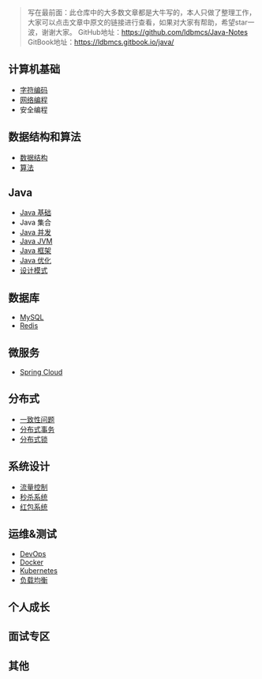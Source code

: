 > 写在最前面：此仓库中的大多数文章都是大牛写的，本人只做了整理工作，大家可以点击文章中原文的链接进行查看，如果对大家有帮助，希望star一波，谢谢大家。
> GitHub地址：https://github.com/ldbmcs/Java-Notes
> GitBook地址：https://ldbmcs.gitbook.io/java/

## 计算机基础
- [字符编码](https://ldbmcs.gitbook.io/java/ji-suan-ji-ji-chu/zi-fu-bian-ma)
- [网络编程](https://ldbmcs.gitbook.io/java/ji-suan-ji-ji-chu/wang-luo-bian-cheng)
- 安全编程

## 数据结构和算法
- [数据结构](https://ldbmcs.gitbook.io/java/shu-ju-jie-gou-he-suan-fa/shu-ju-jie-gou)
- [算法](https://ldbmcs.gitbook.io/java/shu-ju-jie-gou-he-suan-fa/suan-fa)

## Java
- [Java 基础](https://ldbmcs.gitbook.io/java/java/java-ji-chu)
- Java 集合
- [Java 并发](https://ldbmcs.gitbook.io/java/java/java-bing-fa)
- [Java JVM](https://ldbmcs.gitbook.io/java/java/java-jvm)
- [Java 框架](https://ldbmcs.gitbook.io/java/java/java-kuang-jia)
- [Java 优化](https://ldbmcs.gitbook.io/java/java/java-you-hua)
- [设计模式](https://ldbmcs.gitbook.io/java/java/she-ji-mo-shi)

## 数据库
- [MySQL](https://ldbmcs.gitbook.io/java/shu-ju-ku/mysql)
- [Redis](https://ldbmcs.gitbook.io/java/shu-ju-ku/redis)

## 微服务
- [Spring Cloud](https://ldbmcs.gitbook.io/java/wei-fu-wu/spring-cloud)

## 分布式
- [一致性问题](https://ldbmcs.gitbook.io/java/fen-bu-shi/yi-zhi-xing-wen-ti)
- [分布式事务](https://ldbmcs.gitbook.io/java/fen-bu-shi/fen-bu-shi-shi-wu)
- [分布式锁](https://ldbmcs.gitbook.io/java/fen-bu-shi/fen-bu-shi-suo)

## 系统设计
- [流量控制](https://ldbmcs.gitbook.io/java/xi-tong-she-ji/liu-liang-kong-zhi)
- [秒杀系统](https://ldbmcs.gitbook.io/java/xi-tong-she-ji/miao-sha-xi-tong)
- [红包系统](https://ldbmcs.gitbook.io/java/xi-tong-she-ji/hong-bao-xi-tong)

## 运维&测试
- [DevOps](https://ldbmcs.gitbook.io/java/yun-wei-ce-shi/devops)
- [Docker](https://ldbmcs.gitbook.io/java/yun-wei-ce-shi/docker)
- [Kubernetes](https://ldbmcs.gitbook.io/java/yun-wei-ce-shi/kubernetes)
- [负载均衡](https://ldbmcs.gitbook.io/java/yun-wei-ce-shi/fu-zai-jun-heng)

## 个人成长
## 面试专区
## 其他